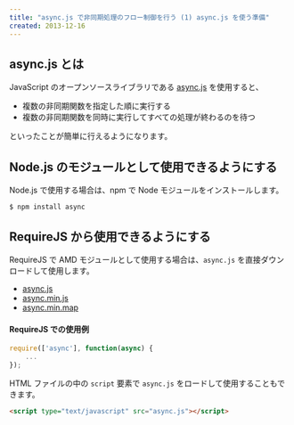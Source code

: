 ```yaml
---
title: "async.js で非同期処理のフロー制御を行う (1) async.js を使う準備"
created: 2013-12-16
---
```


async.js とは
----

JavaScript のオープンソースライブラリである [async.js](https://github.com/caolan/async) を使用すると、

- 複数の非同期関数を指定した順に実行する
- 複数の非同期関数を同時に実行してすべての処理が終わるのを待つ

といったことが簡単に行えるようになります。

Node.js のモジュールとして使用できるようにする
----

Node.js で使用する場合は、npm で Node モジュールをインストールします。

```
$ npm install async
```

RequireJS から使用できるようにする
----

RequireJS で AMD モジュールとして使用する場合は、`async.js` を直接ダウンロードして使用します。

- [async.js](https://raw.githubusercontent.com/caolan/async/master/dist/async.js)
- [async.min.js](https://raw.githubusercontent.com/caolan/async/master/dist/async.min.js)
- [async.min.map](https://raw.githubusercontent.com/caolan/async/master/dist/async.min.map)

#### RequireJS での使用例

```javascript
require(['async'], function(async) {
    ...
});
```

HTML ファイルの中の `script` 要素で `async.js` をロードして使用することもできます。

```html
<script type="text/javascript" src="async.js"></script>
```


